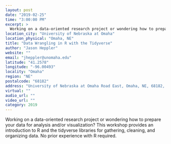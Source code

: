 ```yaml
---
layout: post
date: "2019-02-25"
time: "3:00:00 PM"
excerpt: >
  Working on a data-oriented research project or wondering how to prepare your data for analysis and/or visualization? This workshop provides ...
location_city: "University of Nebraska at Omaha"
location_physical: "Omaha, NE"
title: "Data Wrangling in R with the Tidyverse"
author: "Jason Heppler"
website: ""
email: "jheppler@unomaha.edu"
latitude: "41.2578"
longitude: "-96.00493"
locality: "Omaha"
region: "NE"
postalcode: "68182"
address: "University of Nebraska at Omaha Road East, Omaha, NE, 68182, US"
virtual: ""
audio_url: ""
video_url: ""
category: 2019
---
```


Working on a data-oriented research project or wondering how to prepare your data for analysis and/or visualization? This workshop provides an introduction to R and the tidyverse libraries for gathering, cleaning, and organizing data. No prior experience with R required.
